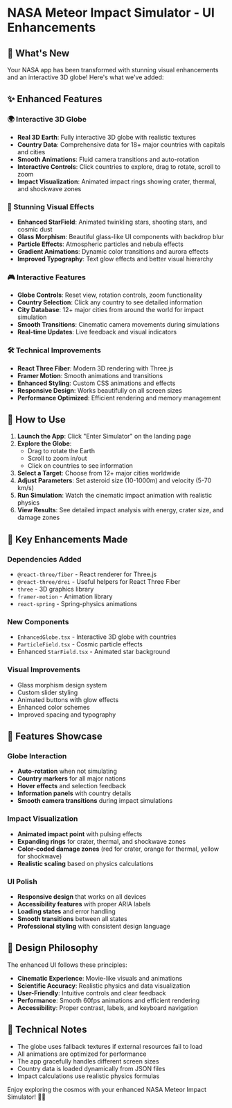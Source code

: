 # NASA Meteor Impact Simulator - UI Enhancements

## 🌟 What's New

Your NASA app has been transformed with stunning visual enhancements and an interactive 3D globe! Here's what we've added:

## ✨ Enhanced Features

### 🌍 Interactive 3D Globe
- **Real 3D Earth**: Fully interactive 3D globe with realistic textures
- **Country Data**: Comprehensive data for 18+ major countries with capitals and cities
- **Smooth Animations**: Fluid camera transitions and auto-rotation
- **Interactive Controls**: Click countries to explore, drag to rotate, scroll to zoom
- **Impact Visualization**: Animated impact rings showing crater, thermal, and shockwave zones

### 🎨 Stunning Visual Effects
- **Enhanced StarField**: Animated twinkling stars, shooting stars, and cosmic dust
- **Glass Morphism**: Beautiful glass-like UI components with backdrop blur
- **Particle Effects**: Atmospheric particles and nebula effects
- **Gradient Animations**: Dynamic color transitions and aurora effects
- **Improved Typography**: Text glow effects and better visual hierarchy

### 🎮 Interactive Features
- **Globe Controls**: Reset view, rotation controls, zoom functionality
- **Country Selection**: Click any country to see detailed information
- **City Database**: 12+ major cities from around the world for impact simulation
- **Smooth Transitions**: Cinematic camera movements during simulations
- **Real-time Updates**: Live feedback and visual indicators

### 🛠 Technical Improvements
- **React Three Fiber**: Modern 3D rendering with Three.js
- **Framer Motion**: Smooth animations and transitions
- **Enhanced Styling**: Custom CSS animations and effects
- **Responsive Design**: Works beautifully on all screen sizes
- **Performance Optimized**: Efficient rendering and memory management

## 🚀 How to Use

1. **Launch the App**: Click "Enter Simulator" on the landing page
2. **Explore the Globe**: 
   - Drag to rotate the Earth
   - Scroll to zoom in/out
   - Click on countries to see information
3. **Select a Target**: Choose from 12+ major cities worldwide
4. **Adjust Parameters**: Set asteroid size (10-1000m) and velocity (5-70 km/s)
5. **Run Simulation**: Watch the cinematic impact animation with realistic physics
6. **View Results**: See detailed impact analysis with energy, crater size, and damage zones

## 🎯 Key Enhancements Made

### Dependencies Added
- `@react-three/fiber` - React renderer for Three.js
- `@react-three/drei` - Useful helpers for React Three Fiber
- `three` - 3D graphics library
- `framer-motion` - Animation library
- `react-spring` - Spring-physics animations

### New Components
- `EnhancedGlobe.tsx` - Interactive 3D globe with countries
- `ParticleField.tsx` - Cosmic particle effects
- Enhanced `StarField.tsx` - Animated star background

### Visual Improvements
- Glass morphism design system
- Custom slider styling
- Animated buttons with glow effects
- Enhanced color schemes
- Improved spacing and typography

## 🌟 Features Showcase

### Globe Interaction
- **Auto-rotation** when not simulating
- **Country markers** for all major nations
- **Hover effects** and selection feedback
- **Information panels** with country details
- **Smooth camera transitions** during impact simulations

### Impact Visualization
- **Animated impact point** with pulsing effects
- **Expanding rings** for crater, thermal, and shockwave zones
- **Color-coded damage zones** (red for crater, orange for thermal, yellow for shockwave)
- **Realistic scaling** based on physics calculations

### UI Polish
- **Responsive design** that works on all devices
- **Accessibility features** with proper ARIA labels
- **Loading states** and error handling
- **Smooth transitions** between all states
- **Professional styling** with consistent design language

## 🎨 Design Philosophy

The enhanced UI follows these principles:
- **Cinematic Experience**: Movie-like visuals and animations
- **Scientific Accuracy**: Realistic physics and data visualization
- **User-Friendly**: Intuitive controls and clear feedback
- **Performance**: Smooth 60fps animations and efficient rendering
- **Accessibility**: Proper contrast, labels, and keyboard navigation

## 🔧 Technical Notes

- The globe uses fallback textures if external resources fail to load
- All animations are optimized for performance
- The app gracefully handles different screen sizes
- Country data is loaded dynamically from JSON files
- Impact calculations use realistic physics formulas

Enjoy exploring the cosmos with your enhanced NASA Meteor Impact Simulator! 🚀✨
